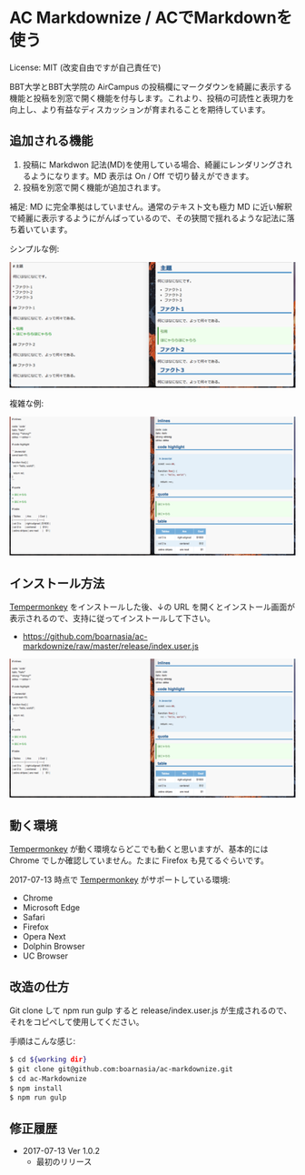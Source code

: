 AC Markdownize / ACでMarkdownを使う
==================================

License: MIT (改変自由ですが自己責任で)

BBT大学とBBT大学院の AirCampus の投稿欄にマークダウンを綺麗に表示する機能と投稿を別窓で開く機能を付与します。これより、投稿の可読性と表現力を向上し、より有益なディスカッションが育まれることを期待しています。

追加される機能
--------------

1. 投稿に Markdwon 記法(MD)を使用している場合、綺麗にレンダリングされるようになります。MD 表示は On / Off で切り替えができます。
1. 投稿を別窓で開く機能が追加されます。

補足: MD に完全準拠はしていません。通常のテキスト文も極力 MD に近い解釈で綺麗に表示するようにがんばっているので、その狭間で揺れるような記法に落ち着いています。

シンプルな例:

![Example 1](https://github.com/boarnasia/ac-markdownize/raw/master/release/images/example1.png)

複雑な例:

![Example 2](https://github.com/boarnasia/ac-markdownize/raw/master/release/images/example2.png)

インストール方法
----------------

[Tempermonkey][tm] をインストールした後、↓の URL を開くとインストール画面が表示されるので、支持に従ってインストールして下さい。

- https://github.com/boarnasia/ac-markdownize/raw/master/release/index.user.js

![Install](https://github.com/boarnasia/ac-markdownize/raw/master/release/images/example2.png)

動く環境
--------

[Tempermonkey][tm] が動く環境ならどこでも動くと思いますが、基本的には Chrome でしか確認していません。たまに Firefox も見てるぐらいです。

2017-07-13 時点で [Tempermonkey][tm] がサポートしている環境:

- Chrome
- Microsoft Edge
- Safari
- Firefox
- Opera Next
- Dolphin Browser
- UC Browser

改造の仕方
----------

Git clone して npm run gulp すると release/index.user.js が生成されるので、それをコピペして使用してください。

手順はこんな感じ:

```bash
$ cd ${working dir}
$ git clone git@github.com:boarnasia/ac-markdownize.git
$ cd ac-Markdownize
$ npm install
$ npm run gulp
```

修正履歴
--------

* 2017-07-13 Ver 1.0.2
  * 最初のリリース

[tm]: http://tampermonkey.net/
